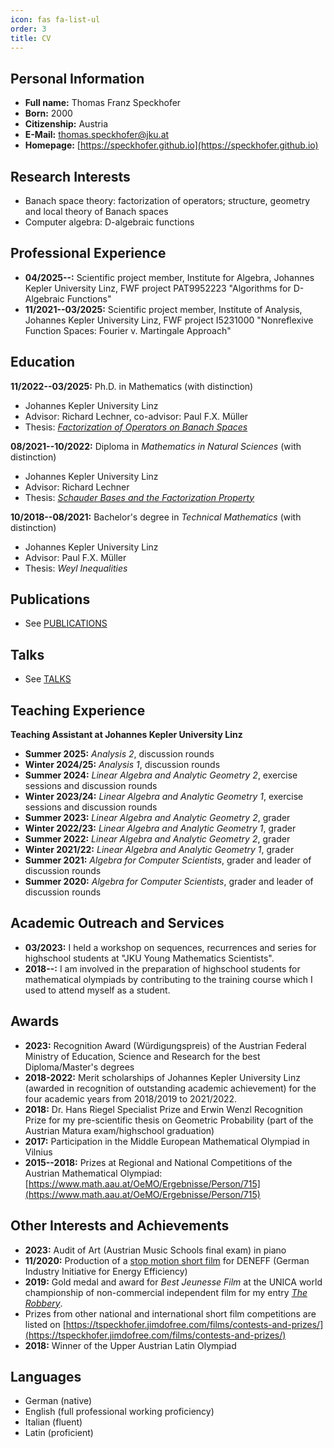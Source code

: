 ```yaml
---
icon: fas fa-list-ul
order: 3
title: CV
---
```


## Personal Information

- **Full name:** Thomas Franz Speckhofer
- **Born:** 2000
- **Citizenship:** Austria
- **E-Mail:** [thomas.speckhofer@jku.at](mailto:thomas.speckhofer@jku.at)
- **Homepage:** [https://speckhofer.github.io](https://speckhofer.github.io)

## Research Interests

- Banach space theory: factorization of operators; structure, geometry and local theory of Banach spaces
- Computer algebra: D-algebraic functions

## Professional Experience

- **04/2025--:** Scientific project member, Institute for Algebra, Johannes Kepler University Linz, FWF project PAT9952223 "Algorithms for D-Algebraic Functions"
- **11/2021--03/2025:** Scientific project member, Institute of Analysis, Johannes Kepler University Linz, FWF project I5231000 "Nonreflexive Function Spaces: Fourier v. Martingale Approach"

## Education

**11/2022--03/2025:** Ph.D. in Mathematics (with distinction)
- Johannes Kepler University Linz
- Advisor: Richard Lechner, co-advisor: Paul F.X. Müller
- Thesis: [_Factorization of Operators on Banach Spaces_](https://epub.jku.at/urn/urn:nbn:at:at-ubl:1-86476)

**08/2021--10/2022:** Diploma in _Mathematics in Natural Sciences_ (with distinction)
- Johannes Kepler University Linz
- Advisor: Richard Lechner
- Thesis: [_Schauder Bases and the Factorization Property_](https://digital.obvsg.at/urn/urn:nbn:at:at-ubl:1-54880)

**10/2018--08/2021:** Bachelor's degree in _Technical Mathematics_ (with distinction)
- Johannes Kepler University Linz
- Advisor: Paul F.X. Müller
- Thesis: _Weyl Inequalities_

## Publications
- See [PUBLICATIONS](https://speckhofer.github.io/publications/)

## Talks
- See [TALKS](https://speckhofer.github.io/talks/)

## Teaching Experience

**Teaching Assistant at Johannes Kepler University Linz**

- **Summer 2025:**    _Analysis 2_, discussion rounds
- **Winter 2024/25:** _Analysis 1_, discussion rounds
- **Summer 2024:**    _Linear Algebra and Analytic Geometry 2_, exercise sessions and discussion rounds
- **Winter 2023/24:** _Linear Algebra and Analytic Geometry 1_, exercise sessions and discussion rounds
- **Summer 2023:**    _Linear Algebra and Analytic Geometry 2_, grader
- **Winter 2022/23:** _Linear Algebra and Analytic Geometry 1_, grader
- **Summer 2022:**    _Linear Algebra and Analytic Geometry 2_, grader
- **Winter 2021/22:** _Linear Algebra and Analytic Geometry 1_, grader
- **Summer 2021:**    _Algebra for Computer Scientists_, grader and leader of discussion rounds
- **Summer 2020:**    _Algebra for Computer Scientists_, grader and leader of discussion rounds

## Academic Outreach and Services

- **03/2023:** I held a workshop on sequences, recurrences and series for highschool students at "JKU Young Mathematics Scientists".
- **2018--:** I am involved in the preparation of highschool students for mathematical olympiads by contributing to the training course which I used to attend myself as a student.

## Awards

- **2023:** Recognition Award (Würdigungspreis) of the Austrian Federal Ministry of Education, Science and Research for the best Diploma/Master's degrees
- **2018-2022:** Merit scholarships of Johannes Kepler University Linz (awarded in recognition of outstanding academic achievement) for the four academic years from 2018/2019 to 2021/2022.
- **2018:** Dr. Hans Riegel Specialist Prize and Erwin Wenzl Recognition Prize for my pre-scientific thesis on Geometric Probability (part of the Austrian Matura exam/highschool graduation)
- **2017:** Participation in the Middle European Mathematical Olympiad in Vilnius
- **2015--2018:** Prizes at Regional and National Competitions of the Austrian Mathematical Olympiad: [https://www.math.aau.at/OeMO/Ergebnisse/Person/715](https://www.math.aau.at/OeMO/Ergebnisse/Person/715)

## Other Interests and Achievements

- **2023:** Audit of Art (Austrian Music Schools final exam) in piano
- **11/2020:** Production of a [stop motion short film](https://www.youtube.com/watch?v=Gn2x4Pj7m1s) for DENEFF (German Industry Initiative for Energy Efficiency)
- **2019:** Gold medal and award for _Best Jeunesse Film_ at the UNICA world championship of non-commercial independent film for my entry [_The Robbery_](https://www.youtube.com/watch?v=ktUjUAsWYfs).
- Prizes from other national and international short film competitions are listed on [https://tspeckhofer.jimdofree.com/films/contests-and-prizes/](https://tspeckhofer.jimdofree.com/films/contests-and-prizes/)
- **2018:** Winner of the Upper Austrian Latin Olympiad

## Languages

- German (native)
- English (full professional working proficiency)
- Italian (fluent)
- Latin (proficient)

